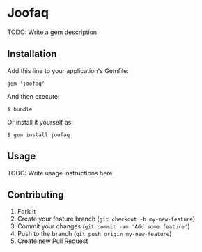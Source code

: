 # Joofaq

TODO: Write a gem description

## Installation

Add this line to your application's Gemfile:

    gem 'joofaq'

And then execute:

    $ bundle

Or install it yourself as:

    $ gem install joofaq

## Usage

TODO: Write usage instructions here

## Contributing

1. Fork it
2. Create your feature branch (`git checkout -b my-new-feature`)
3. Commit your changes (`git commit -am 'Add some feature'`)
4. Push to the branch (`git push origin my-new-feature`)
5. Create new Pull Request
